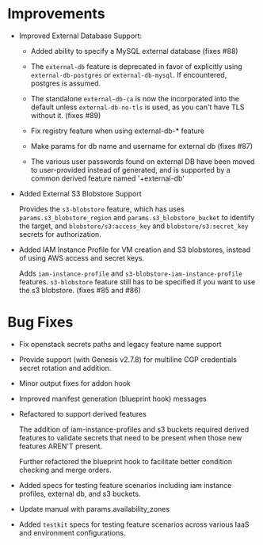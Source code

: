 # Improvements

* Improved External Database Support:

  * Added ability to specify a MySQL external database (fixes #88)

  * The `external-db` feature is deprecated in favor of explicitly using
    `external-db-postgres` or `external-db-mysql`.  If encountered, postgres
    is assumed.

  * The standalone `external-db-ca` is now the incorporated into the default
    unless `external-db-no-tls` is used, as you can't have TLS without it.
    (fixes #89)

  * Fix registry feature when using external-db-\* feature

  * Make params for db name and username for external db (fixes #87)

  * The various user passwords found on external DB have been moved to
    user-provided instead of generated, and is supported by a common derived
    feature named '+external-db'

* Added External S3 Blobstore Support

  Provides the `s3-blobstore` feature, which has uses
  `params.s3_blobstore_region` and `params.s3_blobstore_bucket` to identify
  the target, and `blobstore/s3:access_key` and `blobstore/s3:secret_key`
  secrets for authorization.

* Added IAM Instance Profile for VM creation and S3 blobstores, instead of
  using AWS access and secret keys.

  Adds `iam-instance-profile` and `s3-blobstore-iam-instance-profile`
  features.  `s3-blobstore` feature still has to be specified if you want to
  use the s3 blobstore. (fixes #85 and #86)

# Bug Fixes

* Fix openstack secrets paths and legacy feature name support

* Provide support (with Genesis v2.7.8) for multiline CGP credentials secret
  rotation and addition.

* Minor output fixes for addon hook

* Improved manifest generation (blueprint hook) messages

* Refactored to support derived features

  The addition of iam-instance-profiles and s3 buckets required derived
  features to validate secrets that need to be present when those new
  features AREN'T present.

  Further refactored the blueprint hook to facilitate better condition
  checking and merge orders.

* Added specs for testing feature scenarios including iam instance profiles,
  external db, and s3 buckets.

* Update manual with params.availability_zones

* Added `testkit` specs for testing feature scenarios across various IaaS
  and environment configurations.


